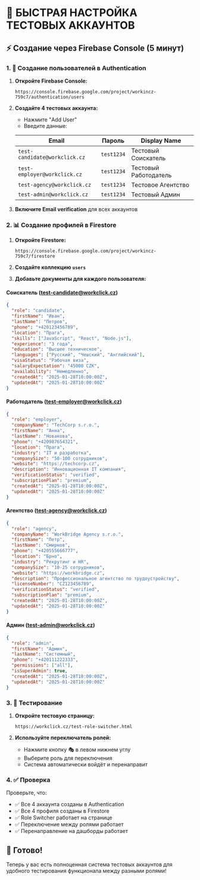 # 🚀 БЫСТРАЯ НАСТРОЙКА ТЕСТОВЫХ АККАУНТОВ

## ⚡ Создание через Firebase Console (5 минут)

### 1. 🔐 Создание пользователей в Authentication

1. **Откройте Firebase Console:**
   ```
   https://console.firebase.google.com/project/workincz-759c7/authentication/users
   ```

2. **Создайте 4 тестовых аккаунта:**
   - Нажмите "Add User"
   - Введите данные:

   | Email | Пароль | Display Name |
   |-------|--------|--------------|
   | `test-candidate@workclick.cz` | `test1234` | Тестовый Соискатель |
   | `test-employer@workclick.cz` | `test1234` | Тестовый Работодатель |
   | `test-agency@workclick.cz` | `test1234` | Тестовое Агентство |
   | `test-admin@workclick.cz` | `test1234` | Тестовый Админ |

3. **Включите Email verification** для всех аккаунтов

### 2. 📊 Создание профилей в Firestore

1. **Откройте Firestore:**
   ```
   https://console.firebase.google.com/project/workincz-759c7/firestore
   ```

2. **Создайте коллекцию `users`**

3. **Добавьте документы для каждого пользователя:**

#### Соискатель (test-candidate@workclick.cz)
```json
{
  "role": "candidate",
  "firstName": "Иван",
  "lastName": "Петров",
  "phone": "+420123456789",
  "location": "Прага",
  "skills": ["JavaScript", "React", "Node.js"],
  "experience": "3 года",
  "education": "Высшее техническое",
  "languages": ["Русский", "Чешский", "Английский"],
  "visaStatus": "Рабочая виза",
  "salaryExpectation": "45000 CZK",
  "availability": "Немедленно",
  "createdAt": "2025-01-28T10:00:00Z",
  "updatedAt": "2025-01-28T10:00:00Z"
}
```

#### Работодатель (test-employer@workclick.cz)
```json
{
  "role": "employer",
  "companyName": "TechCorp s.r.o.",
  "firstName": "Анна",
  "lastName": "Новакова",
  "phone": "+420987654321",
  "location": "Прага",
  "industry": "IT и разработка",
  "companySize": "50-100 сотрудников",
  "website": "https://techcorp.cz",
  "description": "Инновационная IT компания",
  "verificationStatus": "verified",
  "subscriptionPlan": "premium",
  "createdAt": "2025-01-28T10:00:00Z",
  "updatedAt": "2025-01-28T10:00:00Z"
}
```

#### Агентство (test-agency@workclick.cz)
```json
{
  "role": "agency",
  "companyName": "WorkBridge Agency s.r.o.",
  "firstName": "Петр",
  "lastName": "Смирнов",
  "phone": "+420555666777",
  "location": "Брно",
  "industry": "Рекрутинг и HR",
  "companySize": "10-25 сотрудников",
  "website": "https://workbridge.cz",
  "description": "Профессиональное агентство по трудоустройству",
  "licenseNumber": "CZ123456789",
  "verificationStatus": "verified",
  "subscriptionPlan": "premium",
  "createdAt": "2025-01-28T10:00:00Z",
  "updatedAt": "2025-01-28T10:00:00Z"
}
```

#### Админ (test-admin@workclick.cz)
```json
{
  "role": "admin",
  "firstName": "Админ",
  "lastName": "Системный",
  "phone": "+420111222333",
  "permissions": ["all"],
  "isSuperAdmin": true,
  "createdAt": "2025-01-28T10:00:00Z",
  "updatedAt": "2025-01-28T10:00:00Z"
}
```

### 3. 🎯 Тестирование

1. **Откройте тестовую страницу:**
   ```
   https://workclick.cz/test-role-switcher.html
   ```

2. **Используйте переключатель ролей:**
   - Нажмите кнопку 🎭 в левом нижнем углу
   - Выберите роль для переключения
   - Система автоматически войдёт и перенаправит

### 4. ✅ Проверка

Проверьте, что:
- ✅ Все 4 аккаунта созданы в Authentication
- ✅ Все 4 профиля созданы в Firestore
- ✅ Role Switcher работает на странице
- ✅ Переключение между ролями работает
- ✅ Перенаправление на дашборды работает

## 🎉 Готово!

Теперь у вас есть полноценная система тестовых аккаунтов для удобного тестирования функционала между разными ролями!